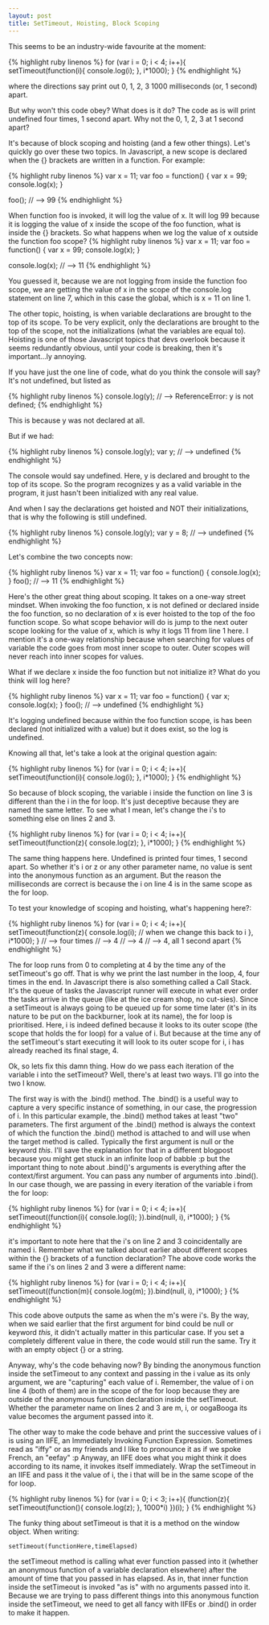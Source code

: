 ```yaml
---
layout: post
title: SetTimeout, Hoisting, Block Scoping
---
```

This seems to be an industry-wide favourite at the moment:

{% highlight ruby linenos %}
for (var i = 0; i < 4; i++){
  setTimeout(function(i){
   console.log(i);
  }, i*1000);
}
{% endhighlight %}

where the directions say print out 0, 1, 2, 3 1000 milliseconds (or, 1 second) apart.

But why won't this code obey? What does is it do? The code as is will print undefined four times, 1 second apart. Why not the 0, 1, 2, 3 at 1 second apart?

It's because of block scoping and hoisting (and a few other things). Let's quickly go over these two topics. In Javascript, a new scope is declared when the {} brackets are written in a function. For example:

{% highlight ruby linenos %}
var x = 11;
var foo = function() {
  var x = 99;
  console.log(x);
}

foo(); // --> 99
{% endhighlight %}

When function foo is invoked, it will log the value of x. It will log 99 because it is logging the value of x inside the scope of the foo function, what is inside the {} brackets. So what happens when we log the value of x outside the function foo scope?
{% highlight ruby linenos %}
var x = 11;
var foo = function() {
  var x = 99;
  console.log(x);
}

console.log(x); // --> 11
{% endhighlight %}

You guessed it, because we are not logging from inside the function foo scope, we are getting the value of x in the scope of the console.log statement on line 7, which in this case the global, which is x = 11 on line 1.

The other topic, hoisting, is when variable declarations are brought to the top of its scope. To be very explicit, only the declarations are brought to the top of the scope, not the initializations (what the variables are equal to). Hoisting is one of those Javascript topics that devs overlook because it seems redundantly obvious, until your code is breaking, then it's important...ly annoying.

If you have just the one line of code, what do you think the console will say? It's not undefined, but listed as

{% highlight ruby linenos %}
console.log(y);
// --> ReferenceError: y is not defined;
{% endhighlight %}

This is because y was not declared at all.

But if we had:

{% highlight ruby linenos %}
console.log(y);
var y;
// --> undefined
{% endhighlight %}

The console would say undefined. Here, y is declared and brought to the top of its scope. So the program recognizes y as a valid variable in the program, it just hasn't been initialized with any real value.


And when I say the declarations get hoisted and NOT their initializations, that is why the following is still undefined.

{% highlight ruby linenos %}
console.log(y);
var y = 8;
// --> undefined
{% endhighlight %}

Let's combine the two concepts now:

{% highlight ruby linenos %}
var x = 11;
var foo = function() {
  console.log(x);
}
foo(); // --> 11
{% endhighlight %}

Here's the other great thing about scoping. It takes on a one-way street mindset. When invoking the foo function, x is not defined or declared inside the foo function, so no declaration of x is ever hoisted to the top of the foo function scope. So what scope behavior will do is jump to the next outer scope looking for the value of x, which is why it logs 11 from line 1 here. I mention it's a one-way relationship because when searching for values of variable the code goes from most inner scope to outer. Outer scopes will never reach into inner scopes for values.

What if we declare x inside the foo function but not initialize it? What do you think will log here?

{% highlight ruby linenos %}
var x = 11;
var foo = function() {
  var x;
  console.log(x);
}
foo(); // --> undefined
{% endhighlight %}

It's logging undefined because within the foo function scope, is has been declared (not initialized with a value) but it does exist, so the log is undefined.

Knowing all that, let's take a look at the original question again:

{% highlight ruby linenos %}
for (var i = 0; i < 4; i++){
  setTimeout(function(i){
   console.log(i);
  }, i*1000);
}
{% endhighlight %}

So because of block scoping, the variable i inside the function on line 3 is different than the i in the for loop. It's just deceptive because they are named the same letter. To see what I mean, let's change the i's to something else on lines 2 and 3.

{% highlight ruby linenos %}
for (var i = 0; i < 4; i++){
  setTimeout(function(z){
   console.log(z);
  }, i*1000);
}
{% endhighlight %}

The same thing happens here. Undefined is printed four times, 1 second apart. So whether it's i or z or any other parameter name, no value is sent into the anonymous function as an argument. But the reason the milliseconds are correct is because the i on line 4 is in the same scope as the for loop.

To test your knowledge of scoping and hoisting, what's happening here?:

{% highlight ruby linenos %}
for (var i = 0; i < 4; i++){
  setTimeout(function(z){
   console.log(i); // when we change this back to i
  }, i*1000);
}
// --> four times
// --> 4
// --> 4
// --> 4, all 1 second apart
{% endhighlight %}

The for loop runs from 0 to completing at 4 by the time any of the setTimeout's go off. That is why we print the last number in the loop, 4, four times in the end. In Javascript there is also something called a Call Stack. It's the queue of tasks the Javascript runner will execute in what ever order the tasks arrive in the queue (like at the ice cream shop, no cut-sies). Since a setTimeout is always going to be queued up for some time later (it's in its nature to be put on the backburner, look at its name), the for loop is prioritised. Here, i is indeed defined because it looks to its outer scope (the scope that holds the for loop) for a value of i. But because at the time any of the setTimeout's start executing it will look to its outer scope for i, i has already reached its final stage, 4.

Ok, so lets fix this damn thing. How do we pass each iteration of the variable i into the setTimeout? Well, there's at least two ways. I'll go into the two I know.

The first way is with the .bind() method. The .bind() is a useful way to capture a very specific instance of something, in our case, the progression of i. In this particular example, the .bind() method takes at least "two" parameters. The first argument of the .bind() method is always the context of which the function the .bind() method is attached to and will use when the target method is called. Typically the first argument is null or the keyword *this*. I'll save the explanation for that in a different blogpost because you might get stuck in an infinite loop of babble :p but the important thing to note about .bind()'s arguments is everything after the context/first argument. You can pass any number of arguments into .bind(). In our case though, we are passing in every iteration of the variable i from the for loop:

{% highlight ruby linenos %}
for (var i = 0; i < 4; i++){
  setTimeout((function(i){
    console.log(i);
  }).bind(null, i), i*1000);
}
{% endhighlight %}

it's important to note here that the i's on line 2 and 3 coincidentally are named i. Remember what we talked about earlier about different scopes within the {} brackets of a function declaration? The above code works the same if the i's on lines 2 and 3 were a different name:

{% highlight ruby linenos %}
for (var i = 0; i < 4; i++){
  setTimeout((function(m){
    console.log(m);
  }).bind(null, i), i*1000);
}
{% endhighlight %}

This code above outputs the same as when the m's were i's. By the way, when we said earlier that the first argument for bind could be null or keyword *this*, it didn't actually matter in this particular case. If you set a completely different value in there, the code would still run the same. Try it with an empty object {} or a string.

Anyway, why's the code behaving now? By binding the anonymous function inside the setTimeout to any context and passing in the i value as its only argument, we are "capturing" each value of i. Remember, the value of i on line 4 (both of them) are in the scope of the for loop because they are outside of the anonymous function declaration inside the setTimeout. Whether the parameter name on lines 2 and 3 are m, i, or oogaBooga its value becomes the argument passed into it.

The other way to make the code behave and print the successive values of i is using an IIFE, an Immediately Invoking Function Expression. Sometimes read as "iffy" or as my friends and I like to pronounce it as if we spoke French, an "eefay" :p Anyway, an IIFE does what you might think it does according to its name, it invokes itself immediately. Wrap the setTimeout in an IIFE and pass it the value of i, the i that will be in the same scope of the for loop.

{% highlight ruby linenos %}
for (var i = 0; i < 3; i++){
  (function(z){
    setTimeout(function(){
      console.log(z);
    }, 1000*i)
  })(i);
}
{% endhighlight %}

The funky thing about setTimeout is that it is a method on the window object. When writing:

```
setTimeout(functionHere,timeElapsed)
```

the setTimeout method is calling what ever function passed into it (whether an anonymous function of a variable declaration elsewhere) after the amount of time that you passed in has elapsed. As in, that inner function inside the setTimeout is invoked "as is" with no arguments passed into it. Because we are trying to pass different things into this anonymous function inside the setTimeout, we need to get all fancy with IIFEs or .bind() in order to make it happen.
